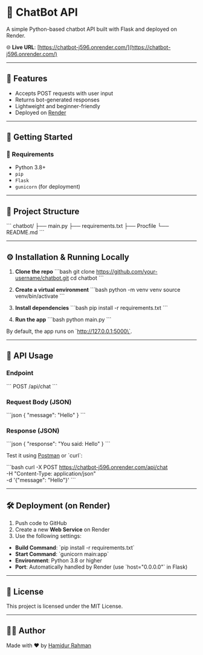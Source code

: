 # 🤖 ChatBot API

A simple Python-based chatbot API built with Flask and deployed on Render.

🌐 **Live URL**: [https://chatbot-j596.onrender.com/](https://chatbot-j596.onrender.com/)

---

## 📝 Features

- Accepts POST requests with user input
- Returns bot-generated responses
- Lightweight and beginner-friendly
- Deployed on [Render](https://render.com)

---

## 🚀 Getting Started

### 🔧 Requirements

- Python 3.8+
- `pip`
- `Flask`
- `gunicorn` (for deployment)

---

## 📁 Project Structure

\`\`\`
chatbot/
├── main.py
├── requirements.txt
├── Procfile
└── README.md
\`\`\`

---

## ⚙️ Installation & Running Locally

1. **Clone the repo**
\`\`\`bash
git clone https://github.com/your-username/chatbot.git
cd chatbot
\`\`\`

2. **Create a virtual environment**
\`\`\`bash
python -m venv venv
source venv/bin/activate
\`\`\`

3. **Install dependencies**
\`\`\`bash
pip install -r requirements.txt
\`\`\`

4. **Run the app**
\`\`\`bash
python main.py
\`\`\`

By default, the app runs on \`http://127.0.0.1:5000\`.

---

## 📡 API Usage

### Endpoint
\`\`\`
POST /api/chat
\`\`\`

### Request Body (JSON)
\`\`\`json
{
  "message": "Hello"
}
\`\`\`

### Response (JSON)
\`\`\`json
{
  "response": "You said: Hello"
}
\`\`\`

Test it using [Postman](https://www.postman.com/) or \`curl\`:

\`\`\`bash
curl -X POST https://chatbot-j596.onrender.com/api/chat \
  -H "Content-Type: application/json" \
  -d '{"message": "Hello"}'
\`\`\`

---

## 🛠 Deployment (on Render)

1. Push code to GitHub
2. Create a new **Web Service** on Render
3. Use the following settings:

- **Build Command**: \`pip install -r requirements.txt\`
- **Start Command**: \`gunicorn main:app\`
- **Environment**: Python 3.8 or higher
- **Port**: Automatically handled by Render (use \`host="0.0.0.0"\` in Flask)

---

## 📃 License

This project is licensed under the MIT License.

---

## 🙋‍♂️ Author

Made with ❤️ by [Hamidur Rahman](https://github.com/hamidur0x)
